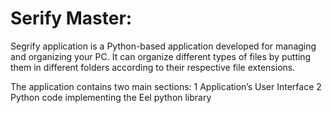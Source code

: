# Serify Master:
Segrify application is a Python-based application developed for managing and organizing your PC. It can organize different types of files by putting them in different folders according to their respective file extensions.

The application contains two main sections:
1 Application’s User Interface
2 Python code implementing the Eel python library
